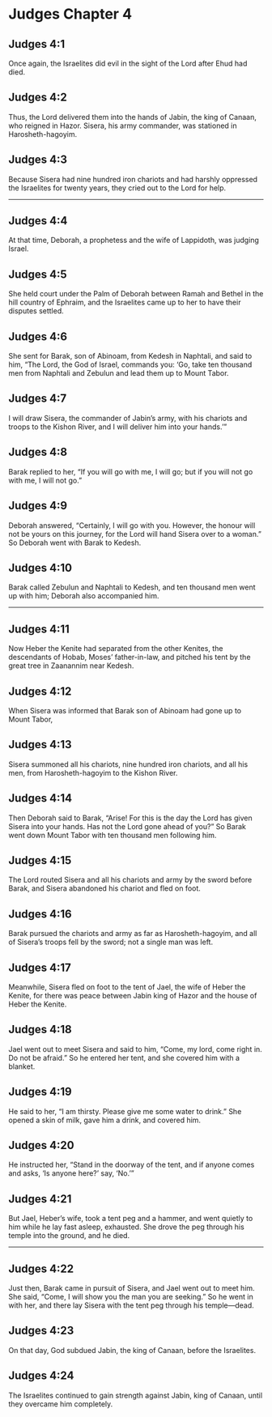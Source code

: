 # Judges Chapter 4

## Judges 4:1

Once again, the Israelites did evil in the sight of the Lord after Ehud had died.

## Judges 4:2

Thus, the Lord delivered them into the hands of Jabin, the king of Canaan, who reigned in Hazor. Sisera, his army commander, was stationed in Harosheth-hagoyim.

## Judges 4:3

Because Sisera had nine hundred iron chariots and had harshly oppressed the Israelites for twenty years, they cried out to the Lord for help.

---

## Judges 4:4

At that time, Deborah, a prophetess and the wife of Lappidoth, was judging Israel.

## Judges 4:5

She held court under the Palm of Deborah between Ramah and Bethel in the hill country of Ephraim, and the Israelites came up to her to have their disputes settled.

## Judges 4:6

She sent for Barak, son of Abinoam, from Kedesh in Naphtali, and said to him, “The Lord, the God of Israel, commands you: ‘Go, take ten thousand men from Naphtali and Zebulun and lead them up to Mount Tabor.

## Judges 4:7

I will draw Sisera, the commander of Jabin’s army, with his chariots and troops to the Kishon River, and I will deliver him into your hands.’”

## Judges 4:8

Barak replied to her, “If you will go with me, I will go; but if you will not go with me, I will not go.”

## Judges 4:9

Deborah answered, “Certainly, I will go with you. However, the honour will not be yours on this journey, for the Lord will hand Sisera over to a woman.” So Deborah went with Barak to Kedesh.

## Judges 4:10

Barak called Zebulun and Naphtali to Kedesh, and ten thousand men went up with him; Deborah also accompanied him.

---

## Judges 4:11

Now Heber the Kenite had separated from the other Kenites, the descendants of Hobab, Moses’ father-in-law, and pitched his tent by the great tree in Zaanannim near Kedesh.

## Judges 4:12

When Sisera was informed that Barak son of Abinoam had gone up to Mount Tabor,

## Judges 4:13

Sisera summoned all his chariots, nine hundred iron chariots, and all his men, from Harosheth-hagoyim to the Kishon River.

## Judges 4:14

Then Deborah said to Barak, “Arise! For this is the day the Lord has given Sisera into your hands. Has not the Lord gone ahead of you?” So Barak went down Mount Tabor with ten thousand men following him.

## Judges 4:15

The Lord routed Sisera and all his chariots and army by the sword before Barak, and Sisera abandoned his chariot and fled on foot.

## Judges 4:16

Barak pursued the chariots and army as far as Harosheth-hagoyim, and all of Sisera’s troops fell by the sword; not a single man was left.

## Judges 4:17

Meanwhile, Sisera fled on foot to the tent of Jael, the wife of Heber the Kenite, for there was peace between Jabin king of Hazor and the house of Heber the Kenite.

## Judges 4:18

Jael went out to meet Sisera and said to him, “Come, my lord, come right in. Do not be afraid.” So he entered her tent, and she covered him with a blanket.

## Judges 4:19

He said to her, “I am thirsty. Please give me some water to drink.” She opened a skin of milk, gave him a drink, and covered him.

## Judges 4:20

He instructed her, “Stand in the doorway of the tent, and if anyone comes and asks, ‘Is anyone here?’ say, ‘No.’”

## Judges 4:21

But Jael, Heber’s wife, took a tent peg and a hammer, and went quietly to him while he lay fast asleep, exhausted. She drove the peg through his temple into the ground, and he died.

---

## Judges 4:22

Just then, Barak came in pursuit of Sisera, and Jael went out to meet him. She said, “Come, I will show you the man you are seeking.” So he went in with her, and there lay Sisera with the tent peg through his temple—dead.

## Judges 4:23

On that day, God subdued Jabin, the king of Canaan, before the Israelites.

## Judges 4:24

The Israelites continued to gain strength against Jabin, king of Canaan, until they overcame him completely.
